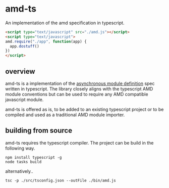 # amd-ts

An implementation of the amd specification in typescript.

```html
<script type="text/javascript" src="./amd.js"></script>
<script type="text/javascript">
amd.require("./app", function(app) { 
  app.dostuff()
})
</script>
```
## overview

amd-ts is a implementation of the [asynchronous module definition](https://github.com/amdjs/amdjs-api/blob/master/AMD.md) 
spec written in typescript. The library closely aligns with the typescript AMD module conventions but can be used to require
any AMD compatible javascript module.

amd-ts is offered as is, to be added to an existing typescript project or to be compiled and used as a traditional AMD module importer.

## building from source

amd-ts requires the typescript compiler. The project can be build in the following way.
```
npm install typescript -g
node tasks build
```
alternatively..
```
tsc -p ./src/tsconfig.json --outFile ./bin/amd.js
```